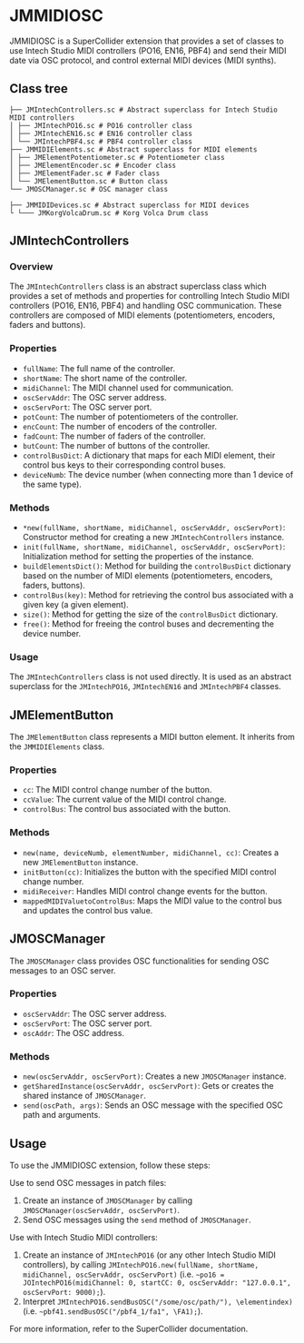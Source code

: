# JMMIDIOSC

JMMIDIOSC is a SuperCollider extension that provides a set of classes to use Intech Studio MIDI controllers (PO16, EN16, PBF4) and send their MIDI date via OSC protocol, and control external MIDI devices (MIDI synths).

## Class tree

```plaintext
├── JMIntechControllers.sc # Abstract superclass for Intech Studio MIDI controllers
│ ├── JMIntechPO16.sc # PO16 controller class
│ ├── JMIntechEN16.sc # EN16 controller class
│ └── JMIntechPBF4.sc # PBF4 controller class
├── JMMIDIElements.sc # Abstract superclass for MIDI elements
│ ├── JMElementPotentiometer.sc # Potentiometer class
│ ├── JMElementEncoder.sc # Encoder class
│ ├── JMElementFader.sc # Fader class
│ └── JMElementButton.sc # Button class
└── JMOSCManager.sc # OSC manager class

├── JMMIDIDevices.sc # Abstract superclass for MIDI devices
└ └─── JMKorgVolcaDrum.sc # Korg Volca Drum class
```

## JMIntechControllers

### Overview

The `JMIntechControllers` class is an abstract superclass class which provides a set of methods and properties for controlling Intech Studio MIDI controllers (PO16, EN16, PBF4) and handling OSC communication. These controllers are composed of MIDI elements (potentiometers, encoders, faders and buttons).

### Properties

- `fullName`: The full name of the controller.
- `shortName`: The short name of the controller.
- `midiChannel`: The MIDI channel used for communication.
- `oscServAddr`: The OSC server address.
- `oscServPort`: The OSC server port.
- `potCount`: The number of potentiometers of the controller.
- `encCount`: The number of encoders of the controller.
- `fadCount`: The number of faders of the controller.
- `butCount`: The number of buttons of the controller.
- `controlBusDict`: A dictionary that maps for each MIDI element, their control bus keys to their corresponding control buses.
- `deviceNumb`: The device number (when connecting more than 1 device of the same type).

### Methods

- `*new(fullName, shortName, midiChannel, oscServAddr, oscServPort)`: Constructor method for creating a new `JMIntechControllers` instance.
- `init(fullName, shortName, midiChannel, oscServAddr, oscServPort)`: Initialization method for setting the properties of the instance.
- `buildElementsDict()`: Method for building the `controlBusDict` dictionary based on the number of MIDI elements (potentiometers, encoders, faders, buttons).
- `controlBus(key)`: Method for retrieving the control bus associated with a given key (a given element).
- `size()`: Method for getting the size of the `controlBusDict` dictionary.
- `free()`: Method for freeing the control buses and decrementing the device number.

### Usage

The `JMIntechControllers` class is not used directly. It is used as an abstract superclass for the `JMIntechPO16`, `JMIntechEN16` and `JMIntechPBF4` classes.

## JMElementButton

The `JMElementButton` class represents a MIDI button element. It inherits from the `JMMIDIElements` class.

### Properties

- `cc`: The MIDI control change number of the button.
- `ccValue`: The current value of the MIDI control change.
- `controlBus`: The control bus associated with the button.

### Methods

- `new(name, deviceNumb, elementNumber, midiChannel, cc)`: Creates a new `JMElementButton` instance.
- `initButton(cc)`: Initializes the button with the specified MIDI control change number.
- `midiReceiver`: Handles MIDI control change events for the button.
- `mappedMIDIValuetoControlBus`: Maps the MIDI value to the control bus and updates the control bus value.

## JMOSCManager

The `JMOSCManager` class provides OSC functionalities for sending OSC messages to an OSC server.

### Properties

- `oscServAddr`: The OSC server address.
- `oscServPort`: The OSC server port.
- `oscAddr`: The OSC address.

### Methods

- `new(oscServAddr, oscServPort)`: Creates a new `JMOSCManager` instance.
- `getSharedInstance(oscServAddr, oscServPort)`: Gets or creates the shared instance of `JMOSCManager`.
- `send(oscPath, args)`: Sends an OSC message with the specified OSC path and arguments.

## Usage

To use the JMMIDIOSC extension, follow these steps:

Use to send OSC messages in patch files:

1. Create an instance of `JMOSCManager` by calling `JMOSCManager(oscServAddr, oscServPort)`.
2. Send OSC messages using the `send` method of `JMOSCManager`.

Use with Intech Studio MIDI controllers:

1. Create an instance of `JMIntechPO16` (or any other Intech Studio MIDI controllers), by calling `JMIntechPO16.new(fullName, shortName, midiChannel, oscServAddr, oscServPort)` (i.e. `~po16 = JOIntechPO16(midiChannel: 0, startCC: 0, oscServAddr: "127.0.0.1", oscServPort: 9000);`).
2. Interpret `JMIntechPO16.sendBusOSC("/some/osc/path/"), \elementindex)` (i.e. `~pbf41.sendBusOSC("/pbf4_1/fa1", \FA1);`).

For more information, refer to the SuperCollider documentation.